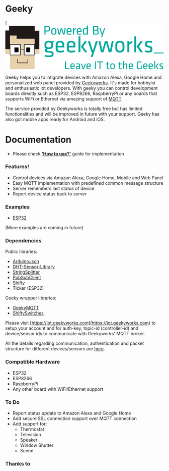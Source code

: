 # Geeky

[![Geekyworks](https://github.com/Ravi-Pansuriya/Geeky/blob/master/Docs/Images/powerd_by.png)

Geeky helps you to intigrate devices with Amazon Alexa, Google Home and personalized web panel provided by [Geekyworks](https://iot.geekyworks.com). It's made for hobbyist and enthusiastic iot developers. With geeky you can control development boards directly such as ESP32, ESP8266, RaspberryPi or any boards that supports WiFi or Ethernet via amazing support of [MQTT](http://mqtt.org/).

The service provided by Geekyworks is totally free but has limited functionalities and will be improved in future with your support. Geeky has also got mobile apps ready for Android and iOS.

# Documentation

- Please check [**'How to use?'**]() guide for implementation

### Features!
- Control devices via Amazon Alexa, Google Home, Mobile and Web Panel
- Easy MQTT implementation with predefined common message structure
- Server remembers last status of device
- Report device status back to server

### Examples
- [ESP32](https://github.com/Ravi-Pansuriya/Geeky-ESP32/tree/master/Esp32)

(More examples are coming in future)

### Dependencies
Public libraries:
- [ArduinoJson](https://arduinojson.org)
- [DHT-Sensor-Library](https://github.com/adafruit/DHT-sensor-library)
- [StringSplitter](https://github.com/aharshac/StringSplitter)
- [PubSubClient](https://github.com/knolleary/pubsubclient)
- [Shifty](https://github.com/johnnyb/Shifty)
- Ticker (ESP32)

Geeky wrapper libraries:
- [GeekyMQTT](https://github.com/Ravi-Pansuriya/GeekyMQTT)
- [ShiftySwitches](https://github.com/Ravi-Pansuriya/ShiftySwitches)

Please visit [https://iot.geekyworks.com](https://iot.geekyworks.com) to setup your account and for auth-key, topic-id (controller-id) and device/sensor ids to communicate with Geekyworks' MQTT broker.

All the details regarding communication, authentication and packet structure for different devices/sensors are [here]().

### Compatible Hardware
- ESP32
- ESP8266
- RaspberryPi
- Any other board with WiFi/Ethernet support

### To Do
- Report status update to Amazon Alexa and Google Home
- Add secure SSL connection support over MQTT connection
- Add support for:
    - Thermostat
    - Television
    - Speaker
    - Window Shutter
    - Scene

### Thanks to

